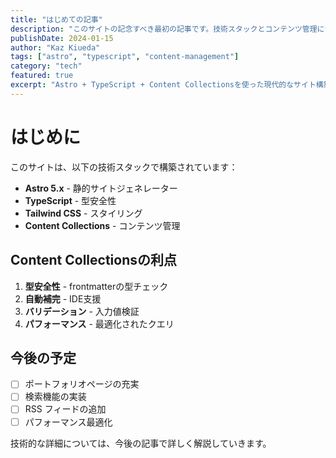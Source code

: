 ```yaml
---
title: "はじめての記事"
description: "このサイトの記念すべき最初の記事です。技術スタックとコンテンツ管理について説明します。"
publishDate: 2024-01-15
author: "Kaz Kiueda"
tags: ["astro", "typescript", "content-management"]
category: "tech"
featured: true
excerpt: "Astro + TypeScript + Content Collectionsを使った現代的なサイト構築について"
---
```


# はじめに

このサイトは、以下の技術スタックで構築されています：

- **Astro 5.x** - 静的サイトジェネレーター
- **TypeScript** - 型安全性
- **Tailwind CSS** - スタイリング
- **Content Collections** - コンテンツ管理

## Content Collectionsの利点

1. **型安全性** - frontmatterの型チェック
2. **自動補完** - IDE支援
3. **バリデーション** - 入力値検証
4. **パフォーマンス** - 最適化されたクエリ

## 今後の予定

- [ ] ポートフォリオページの充実
- [ ] 検索機能の実装
- [ ] RSS フィードの追加
- [ ] パフォーマンス最適化

技術的な詳細については、今後の記事で詳しく解説していきます。 